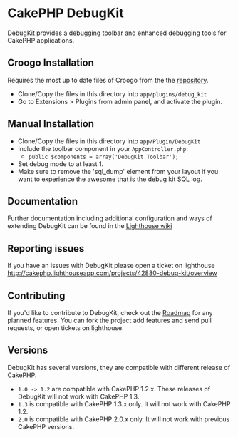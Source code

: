 # CakePHP DebugKit

DebugKit provides a debugging toolbar and enhanced debugging tools for CakePHP applications.

## Croogo Installation

Requires the most up to date files of Croogo from the the [repository](http://github.com/croogo/croogo).

* Clone/Copy the files in this directory into `app/plugins/debug_kit`
* Go to Extensions > Plugins from admin panel, and activate the plugin.

## Manual Installation

* Clone/Copy the files in this directory into `app/Plugin/DebugKit`
* Include the toolbar component in your `AppController.php`:
   * `public $components = array('DebugKit.Toolbar');`
* Set debug mode to at least 1.
* Make sure to remove the 'sql_dump' element from your layout if you want to experience the awesome that is the debug kit SQL log.

## Documentation

Further documentation including additional configuration and ways of extending DebugKit can be found in the [Lighthouse wiki](http://cakephp.lighthouseapp.com/projects/42880-debug-kit/overview)

## Reporting issues

If you have an issues with DebugKit please open a ticket on lighthouse http://cakephp.lighthouseapp.com/projects/42880-debug-kit/overview

## Contributing

If you'd like to contribute to DebugKit, check out the [Roadmap](http://cakephp.lighthouseapp.com/projects/42880/roadmap) for any planned features.  You can fork the project add features and send pull requests, or open tickets on lighthouse.

## Versions

DebugKit has several versions, they are compatible with different release of CakePHP.

* `1.0 -> 1.2` are compatible with CakePHP 1.2.x.  These releases of DebugKit will not work with CakePHP 1.3.
* `1.3` is compatible with CakePHP 1.3.x only.  It will not work with CakePHP 1.2.
* `2.0` is compatible with CakePHP 2.0.x only.  It will not work with previous CakePHP versions.

